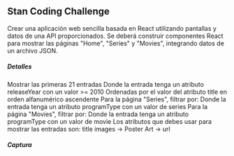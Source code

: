 ## Stan Coding Challenge

Crear una aplicación web sencilla basada en React utilizando pantallas y datos de una API proporcionados.
Se deberá construir componentes React para mostrar las páginas "Home", "Series" y "Movies", integrando datos de un archivo JSON.

##### Detalles

Mostrar las primeras 21 entradas
Donde la entrada tenga un atributo releaseYear con un valor >= 2010
Ordenadas por el valor del atributo title en orden alfanumérico ascendente
Para la página "Series", filtrar por:
Donde la entrada tenga un atributo programType con un valor de series
Para la página "Movies", filtrar por:
Donde la entrada tenga un atributo programType con un valor de movie
Los atributos que debes usar para mostrar las entradas son:
title
images → Poster Art → url

##### Captura

[](/public/capture.png)
